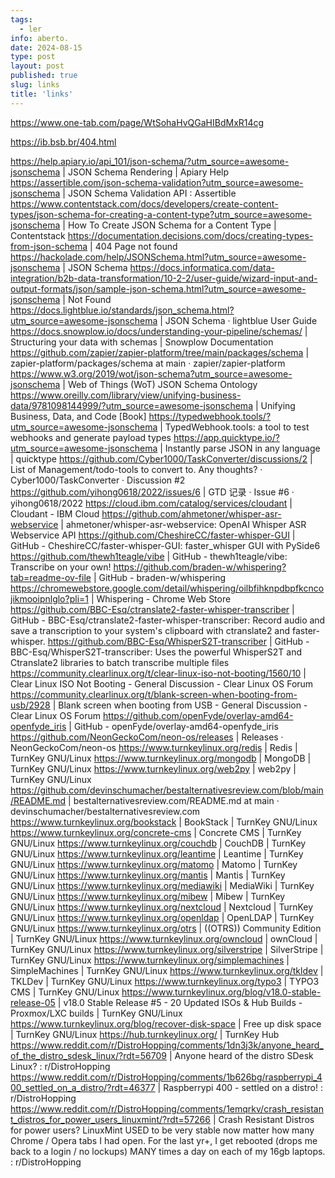 ```yaml
---
tags:
  - ler
info: aberto.
date: 2024-08-15
type: post
layout: post
published: true
slug: links
title: 'links'
---
```


https://www.one-tab.com/page/WtSohaHvQGaHIBdMxR14cg

https://ib.bsb.br/404.html

https://help.apiary.io/api_101/json-schema/?utm_source=awesome-jsonschema | JSON Schema Rendering | Apiary Help
https://assertible.com/json-schema-validation?utm_source=awesome-jsonschema | JSON Schema Validation API : Assertible
https://www.contentstack.com/docs/developers/create-content-types/json-schema-for-creating-a-content-type?utm_source=awesome-jsonschema | How To Create JSON Schema for a Content Type | Contentstack
https://documentation.decisions.com/docs/creating-types-from-json-schema | 404 Page not found
https://hackolade.com/help/JSONSchema.html?utm_source=awesome-jsonschema | JSON Schema
https://docs.informatica.com/data-integration/b2b-data-transformation/10-2-2/user-guide/wizard-input-and-output-formats/json/sample-json-schema.html?utm_source=awesome-jsonschema | Not Found
https://docs.lightblue.io/standards/json_schema.html?utm_source=awesome-jsonschema | JSON Schema · lightblue User Guide
https://docs.snowplow.io/docs/understanding-your-pipeline/schemas/ | Structuring your data with schemas | Snowplow Documentation
https://github.com/zapier/zapier-platform/tree/main/packages/schema | zapier-platform/packages/schema at main · zapier/zapier-platform
https://www.w3.org/2019/wot/json-schema?utm_source=awesome-jsonschema | Web of Things (WoT) JSON Schema Ontology
https://www.oreilly.com/library/view/unifying-business-data/9781098144999/?utm_source=awesome-jsonschema | Unifying Business, Data, and Code [Book]
https://typedwebhook.tools/?utm_source=awesome-jsonschema | TypedWebhook.tools: a tool to test webhooks and generate payload types
https://app.quicktype.io/?utm_source=awesome-jsonschema | Instantly parse JSON in any language | quicktype
https://github.com/Cyber1000/TaskConverter/discussions/2 | List of Management/todo-tools to convert to. Any thoughts? · Cyber1000/TaskConverter · Discussion #2
https://github.com/yihong0618/2022/issues/6 | GTD 记录 · Issue #6 · yihong0618/2022
https://cloud.ibm.com/catalog/services/cloudant | Cloudant - IBM Cloud
https://github.com/ahmetoner/whisper-asr-webservice | ahmetoner/whisper-asr-webservice: OpenAI Whisper ASR Webservice API
https://github.com/CheshireCC/faster-whisper-GUI | GitHub - CheshireCC/faster-whisper-GUI: faster_whisper GUI with PySide6
https://github.com/thewh1teagle/vibe | GitHub - thewh1teagle/vibe: Transcribe on your own!
https://github.com/braden-w/whispering?tab=readme-ov-file | GitHub - braden-w/whispering
https://chromewebstore.google.com/detail/whispering/oilbfihknpdbpfkcncojikmooipnlglo?pli=1 | Whispering - Chrome Web Store
https://github.com/BBC-Esq/ctranslate2-faster-whisper-transcriber | GitHub - BBC-Esq/ctranslate2-faster-whisper-transcriber: Record audio and save a transcription to your system's clipboard with ctranslate2 and faster-whisper.
https://github.com/BBC-Esq/WhisperS2T-transcriber | GitHub - BBC-Esq/WhisperS2T-transcriber: Uses the powerful WhisperS2T and Ctranslate2 libraries to batch transcribe multiple files
https://community.clearlinux.org/t/clear-linux-iso-not-booting/1560/10 | Clear Linux ISO Not Booting - General Discussion - Clear Linux OS Forum
https://community.clearlinux.org/t/blank-screen-when-booting-from-usb/2928 | Blank screen when booting from USB - General Discussion - Clear Linux OS Forum
https://github.com/openFyde/overlay-amd64-openfyde_iris | GitHub - openFyde/overlay-amd64-openfyde_iris
https://github.com/NeonGeckoCom/neon-os/releases | Releases · NeonGeckoCom/neon-os
https://www.turnkeylinux.org/redis | Redis | TurnKey GNU/Linux
https://www.turnkeylinux.org/mongodb | MongoDB | TurnKey GNU/Linux
https://www.turnkeylinux.org/web2py | web2py | TurnKey GNU/Linux
https://github.com/devinschumacher/bestalternativesreview.com/blob/main/README.md | bestalternativesreview.com/README.md at main · devinschumacher/bestalternativesreview.com
https://www.turnkeylinux.org/bookstack | BookStack | TurnKey GNU/Linux
https://www.turnkeylinux.org/concrete-cms | Concrete CMS | TurnKey GNU/Linux
https://www.turnkeylinux.org/couchdb | CouchDB | TurnKey GNU/Linux
https://www.turnkeylinux.org/leantime | Leantime | TurnKey GNU/Linux
https://www.turnkeylinux.org/matomo | Matomo | TurnKey GNU/Linux
https://www.turnkeylinux.org/mantis | Mantis | TurnKey GNU/Linux
https://www.turnkeylinux.org/mediawiki | MediaWiki | TurnKey GNU/Linux
https://www.turnkeylinux.org/mibew | Mibew | TurnKey GNU/Linux
https://www.turnkeylinux.org/nextcloud | Nextcloud | TurnKey GNU/Linux
https://www.turnkeylinux.org/openldap | OpenLDAP | TurnKey GNU/Linux
https://www.turnkeylinux.org/otrs | ((OTRS)) Community Edition | TurnKey GNU/Linux
https://www.turnkeylinux.org/owncloud | ownCloud | TurnKey GNU/Linux
https://www.turnkeylinux.org/silverstripe | SilverStripe | TurnKey GNU/Linux
https://www.turnkeylinux.org/simplemachines | SimpleMachines | TurnKey GNU/Linux
https://www.turnkeylinux.org/tkldev | TKLDev | TurnKey GNU/Linux
https://www.turnkeylinux.org/typo3 | TYPO3 CMS | TurnKey GNU/Linux
https://www.turnkeylinux.org/blog/v18.0-stable-release-05 | v18.0 Stable Release #5 - 20 Updated ISOs & Hub Builds - Proxmox/LXC builds | TurnKey GNU/Linux
https://www.turnkeylinux.org/blog/recover-disk-space | Free up disk space | TurnKey GNU/Linux
https://hub.turnkeylinux.org/ | TurnKey Hub
https://www.reddit.com/r/DistroHopping/comments/1dn3j3k/anyone_heard_of_the_distro_sdesk_linux/?rdt=56709 | Anyone heard of the distro SDesk Linux? : r/DistroHopping
https://www.reddit.com/r/DistroHopping/comments/1b626bg/raspberrypi_400_settled_on_a_distro/?rdt=46377 | Raspberrypi 400 - settled on a distro! : r/DistroHopping
https://www.reddit.com/r/DistroHopping/comments/1emqrkv/crash_resistant_distros_for_power_users_linuxmint/?rdt=57266 | Crash Resistant Distros for power users? LinuxMint USED to be very stable now matter how many Chrome / Opera tabs I had open. For the last yr+, I get rebooted (drops me back to a login / no lockups) MANY times a day on each of my 16gb laptops. : r/DistroHopping